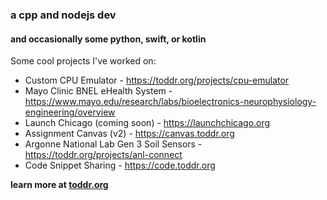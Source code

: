 ### a cpp and nodejs dev
#### and occasionally some python, swift, or kotlin

Some cool projects I've worked on:

* Custom CPU Emulator - https://toddr.org/projects/cpu-emulator
* Mayo Clinic BNEL eHealth System - https://www.mayo.edu/research/labs/bioelectronics-neurophysiology-engineering/overview
* Launch Chicago (coming soon) - https://launchchicago.org
* Assignment Canvas (v2) - https://canvas.toddr.org
* Argonne National Lab Gen 3 Soil Sensors - https://toddr.org/projects/anl-connect
* Code Snippet Sharing - https://code.toddr.org

**learn more at [toddr.org](https://toddr.org)**
